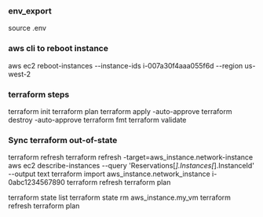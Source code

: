 ### env_export
source .env

### aws cli to reboot instance
aws ec2 reboot-instances --instance-ids i-007a30f4aaa055f6d --region us-west-2

### terraform steps
terraform init
terraform plan
terraform apply -auto-approve
terraform destroy -auto-approve
terraform fmt
terraform validate

### Sync terraform out-of-state
terraform refresh
terraform refresh -target=aws_instance.network-instance
aws ec2 describe-instances --query 'Reservations[*].Instances[*].InstanceId' --output text
terraform import aws_instance.network_instance i-0abc1234567890
terraform refresh
terraform plan

terraform state list
terraform state rm aws_instance.my_vm
terraform refresh
terraform plan
